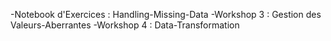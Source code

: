 -Notebook d'Exercices : Handling-Missing-Data
-Workshop 3 : Gestion des Valeurs-Aberrantes
-Workshop 4 : Data-Transformation
